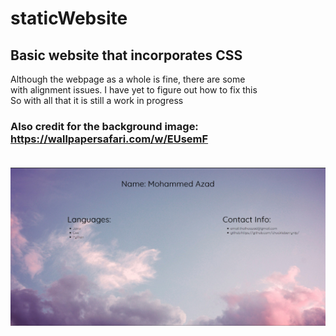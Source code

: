 # staticWebsite
## Basic website that incorporates CSS
Although the webpage as a whole is fine, there are some <br>
with alignment issues. I have yet to figure out how to fix this <br>
So with all that it is still a work in progress <br> 
### Also credit for the background image: https://wallpapersafari.com/w/EUsemF <br> <br> 
![Alt text](screenshot.PNG?raw=true "Title")
